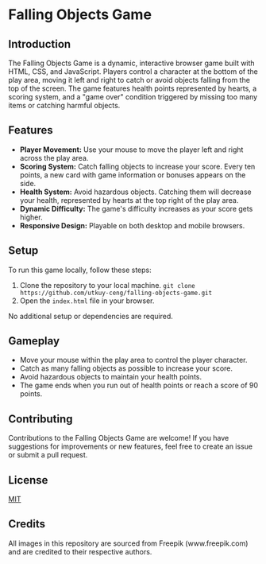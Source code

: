 <h1>Falling Objects Game</h1>

<h2>Introduction</h2>
<p>The Falling Objects Game is a dynamic, interactive browser game built with HTML, CSS, and JavaScript. Players control a character at the bottom of the play area, moving it left and right to catch or avoid objects falling from the top of the screen. The game features health points represented by hearts, a scoring system, and a "game over" condition triggered by missing too many items or catching harmful objects.</p>

<h2>Features</h2>
<ul>
    <li><strong>Player Movement:</strong> Use your mouse to move the player left and right across the play area.</li>
    <li><strong>Scoring System:</strong> Catch falling objects to increase your score. Every ten points, a new card with game information or bonuses appears on the side.</li>
    <li><strong>Health System:</strong> Avoid hazardous objects. Catching them will decrease your health, represented by hearts at the top right of the play area.</li>
    <li><strong>Dynamic Difficulty:</strong> The game's difficulty increases as your score gets higher.</li>
    <li><strong>Responsive Design:</strong> Playable on both desktop and mobile browsers.</li>
</ul>

<h2>Setup</h2>
<p>To run this game locally, follow these steps:</p>
<ol>
    <li>Clone the repository to your local machine.
        <code>git clone https://github.com/utkuy-ceng/falling-objects-game.git</code>
    </li>
    <li>Open the <code>index.html</code> file in your browser.</li>
</ol>
<p>No additional setup or dependencies are required.</p>

<h2>Gameplay</h2>
<ul>
    <li>Move your mouse within the play area to control the player character.</li>
    <li>Catch as many falling objects as possible to increase your score.</li>
    <li>Avoid hazardous objects to maintain your health points.</li>
    <li>The game ends when you run out of health points or reach a score of 90 points.</li>
</ul>

<h2>Contributing</h2>
<p>Contributions to the Falling Objects Game are welcome! If you have suggestions for improvements or new features, feel free to create an issue or submit a pull request.</p>

<h2>License</h2>
<p><a href="https://choosealicense.com/licenses/mit/">MIT</a></p>

<h2>Credits</h2>
All images in this repository are sourced from Freepik (www.freepik.com) and are credited to their respective authors.
